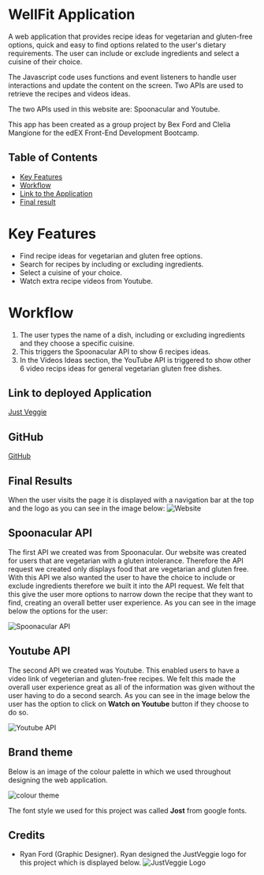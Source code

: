 # WellFit Application

A web application that provides recipe ideas for vegetarian and gluten-free options, quick and easy to find options related to the user's dietary requirements. The user can include or exclude ingredients and select a cuisine of their choice. 

The Javascript code uses functions and event listeners to handle user interactions and update the content on the screen. Two APIs are used to retrieve the recipes and videos ideas. 

The two APIs used in this website are: Spoonacular and Youtube. 

This app has been created as a group project by Bex Ford and Clelia Mangione for the edEX Front-End Development Bootcamp. 

## Table of Contents

- [Key Features](#key-features)
- [Workflow](#workflow)
- [Link to the Application](#link-to-deployed-application)
- [Final result](#final-results)

# Key Features

- Find recipe ideas for vegetarian and gluten free options.
- Search for recipes by including or excluding ingredients.
- Select a cuisine of your choice.
- Watch extra recipe videos from Youtube.

# Workflow

1. The user types the name of a dish, including or excluding ingredients and they choose a specific cuisine. 
2. This triggers the Spoonacular API to show 6 recipes ideas. 
3. In the Videos Ideas section, the YouTube API is triggered to show other 6 video recips ideas for general vegetarian gluten free dishes.

## Link to deployed Application

[Just Veggie](https://bex-ford.github.io/project-1/)

## GitHub 
[GitHub](https://github.com/bex-ford/project-1)

## Final Results

When the user visits the page it is displayed with a navigation bar at the top and the logo as you can see in the image below:
![Website](assets/Website.png)

## Spoonacular API 

The first API we created was from Spoonacular. Our website was created for users that are vegetarian with a gluten intolerance. Therefore the API request we created only displays food that are vegetarian and gluten free. With this API we also wanted the user to have the choice to include or exclude ingredients therefore we built it into the API request. We felt that this give the user more options to narrow down the recipe that they want to find, creating an overall better user experience. As you can see in the image below the options for the user: 

![Spoonacular API](assets/spoonacularAPI.png)

## Youtube API 

The second API we created was Youtube. This enabled users to have a video link of vegeterian and gluten-free recipes. We felt this made the overall user experience great as all of the information was given without the user having to do a second search. As you can see in the image below the user has the option to click on **Watch on Youtube** button if they choose to do so. 

![Youtube API](assets/youtubeAPI.png)

## Brand theme
Below is an image of the colour palette in which we used throughout designing the web application. 

![colour theme](assets/JVcolour.png)

The font style we used for this project was called **Jost** from google fonts.


## Credits 

- Ryan Ford (Graphic Designer). Ryan designed the JustVeggie logo for this project which is displayed below. 
![JustVeggie Logo](assets/justveggie.png)
